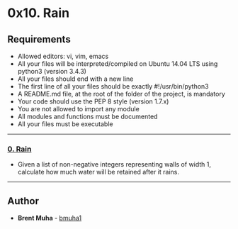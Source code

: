 # 0x10. Rain

## Requirements
* Allowed editors: vi, vim, emacs
* All your files will be interpreted/compiled on Ubuntu 14.04 LTS using python3 (version 3.4.3)
* All your files should end with a new line
* The first line of all your files should be exactly #!/usr/bin/python3
* A README.md file, at the root of the folder of the project, is mandatory
* Your code should use the PEP 8 style (version 1.7.x)
* You are not allowed to import any module
* All modules and functions must be documented
* All your files must be executable

---

### [0. Rain](./0-rain.py)
* Given a list of non-negative integers representing walls of width 1, calculate how much water will be retained after it rains. 

---

## Author
* **Brent Muha** - [bmuha1](github.com/bmuha1)